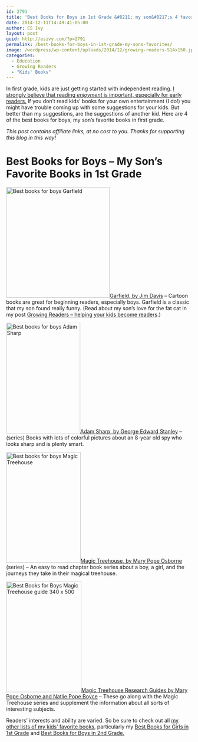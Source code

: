 ```yaml
---
id: 2791
title: 'Best Books for Boys in 1st Grade &#8211; my son&#8217;s 4 favorite kids books'
date: 2014-12-11T14:49:41-05:00
author: ES Ivy
layout: post
guid: http://esivy.com/?p=2791
permalink: /best-books-for-boys-in-1st-grade-my-sons-favorites/
image: /wordpress/wp-content/uploads/2014/12/growing-readers-514x150.jpg
categories:
  - Education
  - Growing Readers
  - "Kids' Books"
---
```

In first grade, kids are just getting started with independent reading. <a href="http://esivy.com/?p=2766" target="_blank">I strongly believe that reading <em>enjoyment</em> is important, especially for early readers.</a> If you don&#8217;t read kids&#8217; books for your own entertainment (I do!) you might have trouble coming up with some suggestions for your kids. But better than my suggestions, are the suggestions of another kid. Here are 4 of the best books for boys, my son&#8217;s favorite books in first grade.<!--more-->

_This post contains affiliate links, at no cost to you. Thanks for supporting this blog in this way!_

# Best Books for Boys &#8211; My Son&#8217;s Favorite Books in 1st Grade

<a href="http://www.amazon.com/gp/product/0345464559/ref=as_li_qf_sp_asin_il_tl?ie=UTF8&camp=1789&creative=9325&creativeASIN=0345464559&linkCode=as2&tag=esiv-20&linkId=GCIR3SYGA4P7IY3D" target="_blank" rel="nofollow"><img class="aligncenter wp-image-2799 size-medium" src="http://esivy.com/wordpress/wp-content/uploads/2014/12/Garfield-446-x-475-281x300.jpg" alt="Best books for boys Garfield " width="281" height="300" srcset="https://esivy.com/wordpress/wp-content/uploads/2014/12/Garfield-446-x-475-281x300.jpg 281w, https://esivy.com/wordpress/wp-content/uploads/2014/12/Garfield-446-x-475.jpg 446w" sizes="(max-width: 281px) 100vw, 281px" />Garfield, by Jim Davis</a> &#8211; Cartoon books are great for beginning readers, especially boys. Garfield is a classic that my son found really funny. (Read about my son&#8217;s love for the fat cat in my post <a href="http://esivy.com/?p=2766" target="_blank">Growing Readers &#8211; helping your kids become readers</a>.)

<a href="http://www.amazon.com/gp/product/B008GOVG28/ref=as_li_qf_sp_asin_il_tl?ie=UTF8&camp=1789&creative=9325&creativeASIN=B008GOVG28&linkCode=as2&tag=esiv-20&linkId=7SY7VTYWMY7564KQ" target="_blank" rel="nofollow"><img class="aligncenter wp-image-2798 size-medium" src="http://esivy.com/wordpress/wp-content/uploads/2014/12/Adam-Sharp-335x500-201x300.jpg" alt="Best books for boys Adam Sharp " width="201" height="300" srcset="https://esivy.com/wordpress/wp-content/uploads/2014/12/Adam-Sharp-335x500-201x300.jpg 201w, https://esivy.com/wordpress/wp-content/uploads/2014/12/Adam-Sharp-335x500.jpg 335w" sizes="(max-width: 201px) 100vw, 201px" />Adam Sharp, by George Edward Stanley</a> &#8211; (series) Books with lots of colorful pictures about an 8-year old spy who looks sharp and is plenty smart.

<a href="http://www.amazon.com/gp/product/0679824111/ref=as_li_qf_sp_asin_il_tl?ie=UTF8&camp=1789&creative=9325&creativeASIN=0679824111&linkCode=as2&tag=esiv-20&linkId=JAGHDHUPEEKR3MJO" target="_blank" rel="nofollow"><img class="aligncenter wp-image-2800 size-medium" src="http://esivy.com/wordpress/wp-content/uploads/2014/12/Magic-Treehouse-320x475-202x300.jpg" alt="Best books for boys Magic Treehouse " width="202" height="300" srcset="https://esivy.com/wordpress/wp-content/uploads/2014/12/Magic-Treehouse-320x475-202x300.jpg 202w, https://esivy.com/wordpress/wp-content/uploads/2014/12/Magic-Treehouse-320x475.jpg 320w" sizes="(max-width: 202px) 100vw, 202px" />Magic Treehouse, by Mary Pope Osborne</a> (series) &#8211; An easy to read chapter book series about a boy, a girl, and the journeys they take in their magical treehouse.

<a href="http://www.amazon.com/gp/product/038538632X/ref=as_li_qf_sp_asin_il_tl?ie=UTF8&camp=1789&creative=9325&creativeASIN=038538632X&linkCode=as2&tag=esiv-20&linkId=VAKFBNF7HUKEVICG" target="_blank" rel="nofollow"><img class="aligncenter wp-image-2801 size-medium" src="http://esivy.com/wordpress/wp-content/uploads/2014/12/Magic-Treehouse-guide-340-x-500-204x300.jpg" alt="Best Books for Boys Magic Treehouse guide 340 x 500" width="204" height="300" srcset="https://esivy.com/wordpress/wp-content/uploads/2014/12/Magic-Treehouse-guide-340-x-500-204x300.jpg 204w, https://esivy.com/wordpress/wp-content/uploads/2014/12/Magic-Treehouse-guide-340-x-500.jpg 340w" sizes="(max-width: 204px) 100vw, 204px" />Magic Treehouse Research Guides by Mary Pope Osborne and Natlie Pope Boyce</a> &#8211; These go along with the Magic Treehouse series and supplement the information about all sorts of interesting subjects.

Readers&#8217; interests and ability are varied. So be sure to check out all <a href="http://esivy.com/?p=2774" target="_blank">my other lists of my kids&#8217; favorite books</a>, particularly my [Best Books for Girls in 1st Grade](http://esivy.com/?p=2806) and <a href="http://esivy.com/?p=2793" target="_blank">Best Books for Boys in 2nd Grade.</a>